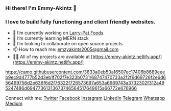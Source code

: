 ### Hi there! I'm Emmy-Akintz 👋

### I love to build fully functioning and client friendly websites.

- 🔭 I’m currently working on [Larry-Pat Foods](https://github.com/Emmy-Akintz/larry-pat-foods)
- 🌱 I’m currently learning MERN stack
- 👯 I’m looking to collaborate on open source projects
- 📫 How to reach me: emzyakints2005@gmail.com
- 👨‍💻 All of my projects are available at [https://emmy-akintz.netlify.app/](https://emmy-akintz.netlify.app/)

https://camo.githubusercontent.com/3833a0eb50a16507ec17406b8689eeeb9ec9d4777b52d3eb1f702f7e323b0731/68747470733a2f2f6d69726f2e6d656469756d2e636f6d2f76322f726573697a653a6669743a3732302f312a495247486d69477361313673746564517649615a66772e676966

Connect with me: 
[Twitter](https://twitter.com/emmy_ak7)
[Facebook](https://web.facebook.com/ayomide.akintan.357/)
[Instagram](https://www.instagram.com/emmy_akintz/)
[LinkedIn](https://www.linkedin.com/in/ayomide-akintan-3a10a028b/)
[Telegram](http://t.me/EmmyAkints)
[Whatsapp](http://wa.me/+2348167659926)
[Medium](https://medium.com/@emzyakints2005)

<!--
**Emmy-Akintz/Emmy-Akintz** is a ✨ _special_ ✨ repository because its `README.md` (this file) appears on your GitHub profile.

Here are some ideas to get you started:

- 🔭 I’m currently working on ...
- 🌱 I’m currently learning ...
- 👯 I’m looking to collaborate on ...
- 🤔 I’m looking for help with ...
- 💬 Ask me about ...
- 📫 How to reach me: ...
- 😄 Pronouns: ...
- ⚡ Fun fact: ...
-->
